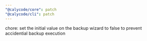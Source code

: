 ```yaml
---
"@calycode/core": patch
"@calycode/cli": patch
---
```


chore: set the initial value on the backup wizard to false to prevent accidential backup execution
